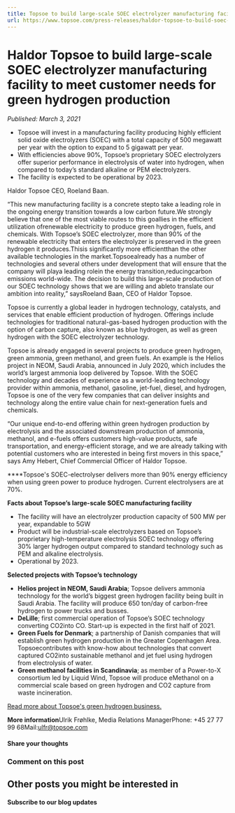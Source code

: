 ```yaml
---
title: Topsoe to build large-scale SOEC electrolyzer manufacturing facility to meet customer needs for green hydrogen production and SOEC efficiency | Large scale electrolysis 
url: https://www.topsoe.com/press-releases/haldor-topsoe-to-build-soec-electrolyzer-manufacturing-facility#main-content
---
```


# Haldor Topsoe to build large-scale SOEC electrolyzer manufacturing facility to meet customer needs for green hydrogen production

*Published: March 3, 2021*

- Topsoe will invest in a manufacturing facility producing highly efficient solid oxide electrolyzers (SOEC) with a total capacity of 500 megawatt per year with the option to expand to 5 gigawatt per year.
- With efficiencies above 90%, Topsoe’s proprietary SOEC electrolyzers offer superior performance in electrolysis of water into hydrogen, when compared to today’s standard alkaline or PEM electrolyzers.
- The facility is expected to be operational by 2023.

Haldor Topsoe CEO, Roeland Baan.

“This new manufacturing facility is a concrete stepto take a leading role in the ongoing energy transition towards a low carbon future.We strongly believe that one of the most viable routes to this goallies in the efficient utilization ofrenewable electricity to produce green hydrogen, fuels, and chemicals. With Topsoe’s SOEC electrolyzer, more than 90% of the renewable electricity that enters the electrolyzer is preserved in the green hydrogen it produces.Thisis significantly more efficientthan the other available technologies in the market.Topsoealready has a number of technologies and several others under development that will ensure that the company will playa leading rolein the energy transition,reducingcarbon emissions world-wide. The decision to build this large-scale production of our SOEC technology shows that we are willing and ableto translate our ambition into reality,” saysRoeland Baan, CEO of Haldor Topsoe.

Topsoe is currently a global leader in hydrogen technology, catalysts, and services that enable efficient production of hydrogen. Offerings include technologies for traditional natural-gas-based hydrogen production with the option of carbon capture, also known as blue hydrogen, as well as green hydrogen with the SOEC electrolyzer technology.

Topsoe is already engaged in several projects to produce green hydrogen, green ammonia, green methanol, and green fuels. An example is the Helios project in NEOM, Saudi Arabia, announced in July 2020, which includes the world’s largest ammonia loop delivered by Topsoe. With the SOEC technology and decades of experience as a world-leading technology provider within ammonia, methanol, gasoline, jet-fuel, diesel, and hydrogen, Topsoe is one of the very few companies that can deliver insights and technology along the entire value chain for next-generation fuels and chemicals.

“Our unique end-to-end offering within green hydrogen production by electrolysis and the associated downstream production of ammonia, methanol, and e-fuels offers customers high-value products, safe transportation, and energy-efficient storage, and we are already talking with potential customers who are interested in being first movers in this space,” says Amy Hebert, Chief Commercial Officer of Haldor Topsoe.

****Topsoe's SOEC-electrolyser delivers more than 90% energy efficiency when using green power to produce hydrogen. Current electrolysers are at 70%.

**Facts about Topsoe’s large-scale SOEC manufacturing facility**

- The facility will have an electrolyzer production capacity of 500 MW per year, expandable to 5GW
- Product will be industrial-scale electrolyzers based on Topsoe’s proprietary high-temperature electrolysis SOEC technology offering 30% larger hydrogen output compared to standard technology such as PEM and alkaline electrolysis.
- Operational by 2023.

**Selected projects with Topsoe’s technology**

- **Helios project in NEOM, Saudi Arabia**; Topsoe delivers ammonia technology for the world’s biggest green hydrogen facility being built in Saudi Arabia. The facility will produce 650 ton/day of carbon-free hydrogen to power trucks and busses.
- **DeLille**; first commercial operation of Topsoe’s SOEC technology converting CO2into CO. Start-up is expected in the first half of 2021.
- **Green Fuels for Denmark**; a partnership of Danish companies that will establish green hydrogen production in the Greater Copenhagen Area. Topsoecontributes with know-how about technologies that convert captured CO2into sustainable methanol and jet fuel using hydrogen from electrolysis of water.
- **Green methanol facilities in Scandinavia**; as member of a Power-to-X consortium led by Liquid Wind, Topsoe will produce eMethanol on a commercial scale based on green hydrogen and CO2 capture from waste incineration.

[Read more about Topsoe's green hydrogen business.](https://info.topsoe.com/green-hydrogen)

**More information**Ulrik Frøhlke, Media Relations ManagerPhone: +45 27 77 99 68Mail:[ulfr@topsoe.com](mailto:ulfr@topsoe.com)

#### Share your thoughts

### Comment on this post

## Other posts you might be interested in

#### Subscribe to our blog updates